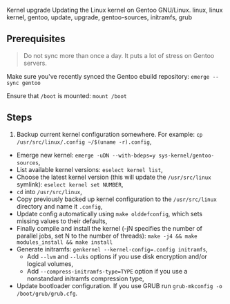 Kernel upgrade
Updating the Linux kernel on Gentoo GNU/Linux.
linux, linux kernel, gentoo, update, upgrade, gentoo-sources, initramfs, grub

## Prerequisites

> Do not sync more than once a day. It puts a lot of stress on Gentoo servers. 

Make sure you've recently synced the Gentoo ebuild repository: `emerge --sync gentoo`

Ensure that `/boot` is mounted: `mount /boot`

## Steps

1. Backup current kernel configuration somewhere. For example: `cp /usr/src/linux/.config ~/$(uname -r).config`,
* Emerge new kernel: `emerge -uDN --with-bdeps=y sys-kernel/gentoo-sources`,
* List available kernel versions: `eselect kernel list`,
* Choose the latest kernel version (this will update the `/usr/src/linux` symlink): `eselect kernel set NUMBER`,
* `cd` into `/usr/src/linux`,
* Copy previously backed up kernel configuration to the `/usr/src/linux` directory and name it `.config`,
* Update config automatically using `make olddefconfig`, which sets missing values to their defaults,
* Finally compile and install the kernel (-jN specifies the number of parallel jobs, set N to the number of threads): `make -j4 && make modules_install && make install`
* Generate initramfs: `genkernel --kernel-config=.config initramfs`,
	* Add `--lvm` and `--luks` options if you use disk encryption and/or logical volumes,
	* Add `--compress-initramfs-type=TYPE` option if you use a nonstandard initramfs compression type,
* Update bootloader configuration. If you use GRUB run `grub-mkconfig -o /boot/grub/grub.cfg`.
